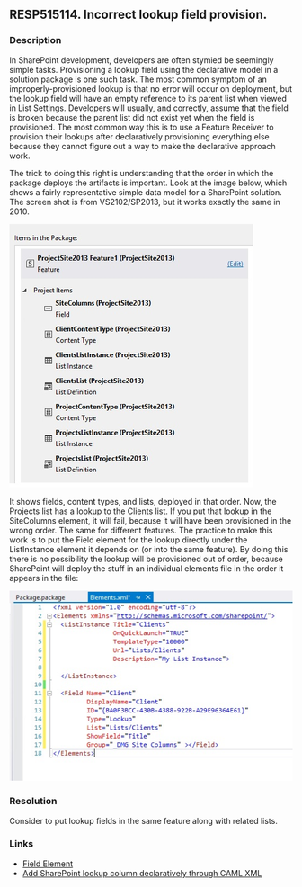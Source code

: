 ## RESP515114. Incorrect lookup field provision. 

### Description
In SharePoint development, developers are often stymied be seemingly simple tasks. Provisioning a lookup field using the declarative model in a solution package is one such task. The most common symptom of an improperly-provisioned lookup is that no error will occur on deployment, but the lookup field will have an empty reference to its parent list when viewed in List Settings. Developers will usually, and correctly, assume that the field is broken because the parent list did not exist yet when the field is provisioned. The most common way this is to use a Feature Receiver to provision their lookups after declaratively provisioning everything else because they cannot figure out a way to make the declarative approach work.

The trick to doing this right is understanding that the order in which the package deploys the artifacts is important. Look at the image below, which shows a fairly representative simple data model for a SharePoint solution. The screen shot is from VS2102/SP2013, but it works exactly the same in 2010.

![package image](../../../assets/resp515114_package.jpg)

It shows fields, content types, and lists, deployed in that order. Now, the Projects list has a lookup to the Clients list. If you put that lookup in the SiteColumns element, it will fail, because it will have been provisioned in the wrong order. The same for different features. The practice to make this work is to put the Field element for the lookup directly under the ListInstance element it depends on (or into the same feature). By doing this there is no possibility the lookup will be provisioned out of order, because SharePoint will deploy the stuff in an individual elements file in the order it appears in the file:

![elements image](../../../assets/resp515114_elements.jpg)

### Resolution
Consider to put lookup fields in the same feature along with related lists.

### Links
*   [Field Element](http://msdn.microsoft.com/en-us/library/office/aa979575.aspx)
* 	[Add SharePoint lookup column declaratively through CAML XML](https://learn.microsoft.com/en-us/archive/blogs/joshuag/add-sharepoint-lookup-column-declaratively-through-caml-xml)